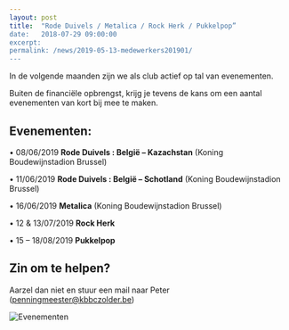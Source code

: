 ```yaml
---
layout: post
title:  "Rode Duivels / Metalica / Rock Herk / Pukkelpop”
date:   2018-07-29 09:00:00
excerpt: 
permalink: /news/2019-05-13-medewerkers201901/
---
```



In de volgende maanden zijn we als club actief op tal van evenementen.

Buiten de financiële opbrengst, krijg je tevens de kans om een aantal evenementen van kort bij mee te maken.

## Evenementen:

•	08/06/2019 	**Rode Duivels : België – Kazachstan** (Koning Boudewijnstadion Brussel) 

•	11/06/2019	**Rode Duivels : België – Schotland** (Koning Boudewijnstadion Brussel)

•	16/06/2019	**Metalica** (Koning Boudewijnstadion Brussel)

•	12 & 13/07/2019	**Rock Herk** 

•	15 – 18/08/2019	**Pukkelpop**

## Zin om te helpen?

Aarzel dan niet en stuur een mail naar Peter (penningmeester@kbbczolder.be)

![Evenementen](/news/img/biertap.jpg)
